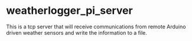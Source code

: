# weatherlogger_pi_server
This is a tcp server that will receive communications from remote Arduino driven weather sensors and write the information to a file.
